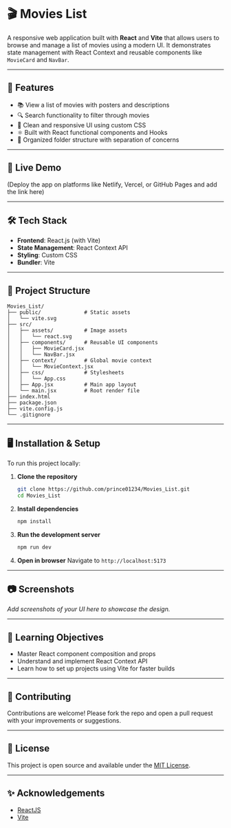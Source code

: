 
# 🎬 Movies List

A responsive web application built with **React** and **Vite** that allows users to browse and manage a list of movies using a modern UI. It demonstrates state management with React Context and reusable components like `MovieCard` and `NavBar`.

---

## 📌 Features

- 📚 View a list of movies with posters and descriptions
- 🔍 Search functionality to filter through movies
- 🎨 Clean and responsive UI using custom CSS
- ⚛️ Built with React functional components and Hooks
- 📁 Organized folder structure with separation of concerns

---

## 🚀 Live Demo

(Deploy the app on platforms like Netlify, Vercel, or GitHub Pages and add the link here)

---

## 🛠️ Tech Stack

- **Frontend**: React.js (with Vite)
- **State Management**: React Context API
- **Styling**: Custom CSS
- **Bundler**: Vite

---

## 📁 Project Structure

```
Movies_List/
├── public/              # Static assets
│   └── vite.svg
├── src/
│   ├── assets/          # Image assets
│   │   └── react.svg
│   ├── components/      # Reusable UI components
│   │   ├── MovieCard.jsx
│   │   └── NavBar.jsx
│   ├── context/         # Global movie context
│   │   └── MovieContext.jsx
│   ├── css/             # Stylesheets
│   │   └── App.css
│   ├── App.jsx          # Main app layout
│   └── main.jsx         # Root render file
├── index.html
├── package.json
├── vite.config.js
└── .gitignore
```

---

## 🖥️ Installation & Setup

To run this project locally:

1. **Clone the repository**
   ```bash
   git clone https://github.com/prince01234/Movies_List.git
   cd Movies_List
   ```

2. **Install dependencies**
   ```bash
   npm install
   ```

3. **Run the development server**
   ```bash
   npm run dev
   ```

4. **Open in browser**
   Navigate to `http://localhost:5173`

---

## 📷 Screenshots

_Add screenshots of your UI here to showcase the design._

---

## 🧠 Learning Objectives

- Master React component composition and props
- Understand and implement React Context API
- Learn how to set up projects using Vite for faster builds

---

## 🤝 Contributing

Contributions are welcome! Please fork the repo and open a pull request with your improvements or suggestions.

---

## 📄 License

This project is open source and available under the [MIT License](LICENSE).

---

## ✨ Acknowledgements

- [ReactJS](https://reactjs.org/)
- [Vite](https://vitejs.dev/)

